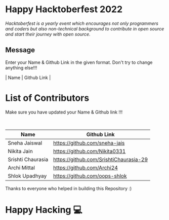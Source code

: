 # Happy Hacktoberfest 2022
*Hacktoberfest is a yearly event which encourages not only programmers and coders but also non-technical background to contribute in open source and start their journey with open source.*  

## Message
Enter your Name & Github Link in the given format. Don't try to change anything else!!!

| Name | Github Link | 

# List of Contributors
<p>Make sure you have updated your Name & Github link !!!</p>
<br>
  
| Name | Github Link |
| ------|--------- |
| Sneha Jaiswal | <a href="https://github.com/sneha-jais">https://github.com/sneha-jais</a> |
| Nikita Jain | <a href="https://github.com/Nikita0331">https://github.com/Nikita0331</a> |
| Srishti Chaurasia | <a href="https://github.com/SrishtiChaurasia-29"> https://github.com/SrishtiChaurasia-29</a> |
| Archi Mittal | <a href="https://github.com/Archi24">https://github.com/Archi24</a> |
| Shlok Upadhyay | <a href="https://github.com/oops-shlok">https://github.com/oops-shlok</a> |
Thanks to everyone who helped in building this Repository :)

# Happy Hacking 💻
